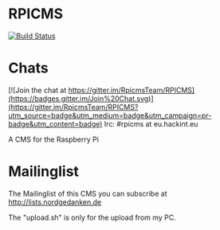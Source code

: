 RPICMS
======
[![Build Status](https://travis-ci.org/RpicmsTeam/RPICMS.svg?branch=master)](https://travis-ci.org/RpicmsTeam/RPICMS)

Chats
=====
[![Join the chat at https://gitter.im/RpicmsTeam/RPICMS](https://badges.gitter.im/Join%20Chat.svg)](https://gitter.im/RpicmsTeam/RPICMS?utm_source=badge&utm_medium=badge&utm_campaign=pr-badge&utm_content=badge)
Irc: #rpicms at eu.hackint.eu

A CMS for the Raspberry Pi

Mailinglist
===========
The Mailinglist of this CMS you can subscribe at http://lists.nordgedanken.de

The "upload.sh" is only for the upload from my PC.
